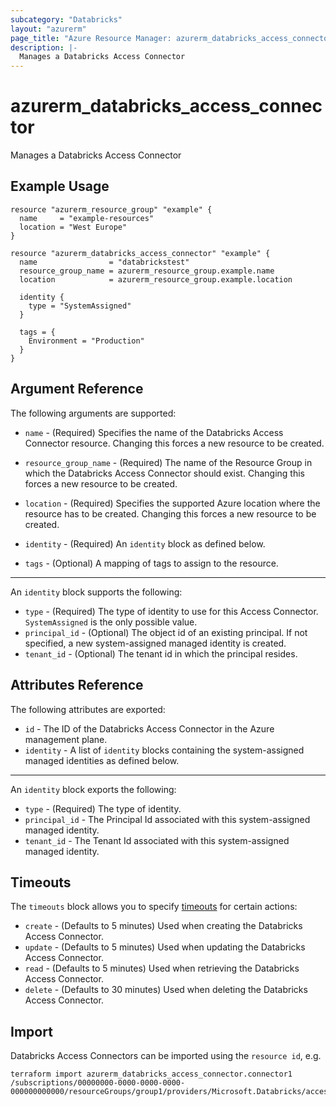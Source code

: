 ```yaml
---
subcategory: "Databricks"
layout: "azurerm"
page_title: "Azure Resource Manager: azurerm_databricks_access_connector"
description: |-
  Manages a Databricks Access Connector
---
```


# azurerm_databricks_access_connector

Manages a Databricks Access Connector

## Example Usage

```hcl
resource "azurerm_resource_group" "example" {
  name     = "example-resources"
  location = "West Europe"
}

resource "azurerm_databricks_access_connector" "example" {
  name                = "databrickstest"
  resource_group_name = azurerm_resource_group.example.name
  location            = azurerm_resource_group.example.location

  identity {
    type = "SystemAssigned"
  }

  tags = {
    Environment = "Production"
  }
}
```

## Argument Reference

The following arguments are supported:

* `name` - (Required) Specifies the name of the Databricks Access Connector resource. Changing this forces a new resource to be created.

* `resource_group_name` - (Required) The name of the Resource Group in which the Databricks Access Connector should exist. Changing this forces a new resource to be created.

* `location` - (Required) Specifies the supported Azure location where the resource has to be created. Changing this forces a new resource to be created.

* `identity` - (Required) An `identity` block as defined below.

* `tags` - (Optional) A mapping of tags to assign to the resource.

---

An `identity` block supports the following:
* `type` - (Required) The type of identity to use for this Access Connector. `SystemAssigned` is the only possible value.
* `principal_id` - (Optional) The object id of an existing principal. If not specified, a new system-assigned managed identity is created.
* `tenant_id` - (Optional) The tenant id in which the principal resides.

## Attributes Reference

The following attributes are exported:

* `id` - The ID of the Databricks Access Connector in the Azure management plane.
* `identity`  - A list of `identity` blocks containing the system-assigned managed identities as defined below.

---

An `identity` block exports the following:
* `type` - (Required) The type of identity.
* `principal_id` - The Principal Id associated with this system-assigned managed identity.
* `tenant_id` - The Tenant Id associated with this system-assigned managed identity.

## Timeouts

The `timeouts` block allows you to specify [timeouts](https://www.terraform.io/language/resources/syntax#operation-timeouts) for certain actions:

* `create` - (Defaults to 5 minutes) Used when creating the Databricks Access Connector.
* `update` - (Defaults to 5 minutes) Used when updating the Databricks Access Connector.
* `read` - (Defaults to 5 minutes) Used when retrieving the Databricks Access Connector.
* `delete` - (Defaults to 30 minutes) Used when deleting the Databricks Access Connector.

## Import

Databricks Access Connectors can be imported using the `resource id`, e.g.

```shell
terraform import azurerm_databricks_access_connector.connector1 /subscriptions/00000000-0000-0000-0000-000000000000/resourceGroups/group1/providers/Microsoft.Databricks/accessConnectors/connector1
```

